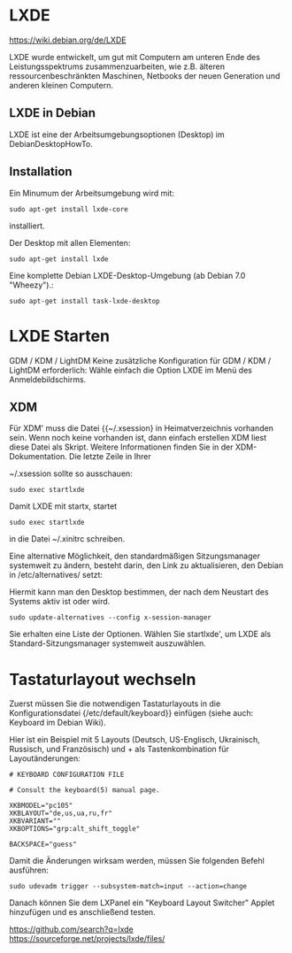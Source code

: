 # LXDE
https://wiki.debian.org/de/LXDE

LXDE wurde entwickelt, um gut mit Computern am unteren Ende des Leistungsspektrums zusammenzuarbeiten, wie z.B. älteren ressourcenbeschränkten Maschinen, Netbooks der neuen Generation und anderen kleinen Computern.

## LXDE in Debian
LXDE ist eine der Arbeitsumgebungsoptionen (Desktop) im DebianDesktopHowTo.

## Installation
Ein Minumum der Arbeitsumgebung wird mit:

```
sudo apt-get install lxde-core
```
installiert.

Der Desktop mit allen Elementen:

```
sudo apt-get install lxde
```
Eine komplette Debian LXDE-Desktop-Umgebung (ab Debian 7.0 "Wheezy").:
```
sudo apt-get install task-lxde-desktop
```

# LXDE Starten
GDM / KDM / LightDM
Keine zusätzliche Konfiguration für GDM / KDM / LightDM erforderlich: Wähle einfach die Option LXDE im Menü des Anmeldebildschirms.


## XDM
Für XDM' muss die Datei {{~/.xsession} in Heimatverzeichnis vorhanden sein. Wenn noch keine vorhanden ist, dann einfach erstellen XDM liest diese Datei als Skript. Weitere Informationen finden Sie in der XDM-Dokumentation. Die letzte Zeile in Ihrer

~/.xsession sollte so ausschauen:

```
sudo exec startlxde
```

Damit LXDE mit startx, startet

```
sudo exec startlxde
```

in die Datei ~/.xinitrc schreiben.

Eine alternative Möglichkeit, den standardmäßigen Sitzungsmanager systemweit zu ändern, besteht darin, den Link zu aktualisieren, den Debian in /etc/alternatives/ setzt:

Hiermit kann man den Desktop bestimmen, der nach dem Neustart des Systems aktiv ist oder wird. 
```
sudo update-alternatives --config x-session-manager
```

Sie erhalten eine Liste der Optionen. Wählen Sie startlxde', um LXDE als Standard-Sitzungsmanager systemweit auszuwählen. 


# Tastaturlayout wechseln
Zuerst müssen Sie die notwendigen Tastaturlayouts in die Konfigurationsdatei {/etc/default/keyboard}} einfügen (siehe auch: Keyboard im Debian Wiki).

Hier ist ein Beispiel mit 5 Layouts (Deutsch, US-Englisch, Ukrainisch, Russisch, und Französisch) und <Alt>+<Shift> als Tastenkombination für Layoutänderungen:

```
# KEYBOARD CONFIGURATION FILE

# Consult the keyboard(5) manual page.

XKBMODEL="pc105"
XKBLAYOUT="de,us,ua,ru,fr"
XKBVARIANT=""
XKBOPTIONS="grp:alt_shift_toggle"

BACKSPACE="guess"
```
Damit die Änderungen wirksam werden, müssen Sie folgenden Befehl ausführen:
```
sudo udevadm trigger --subsystem-match=input --action=change
```
Danach können Sie dem LXPanel ein "Keyboard Layout Switcher" Applet hinzufügen und es anschließend testen.

https://github.com/search?q=lxde
https://sourceforge.net/projects/lxde/files/